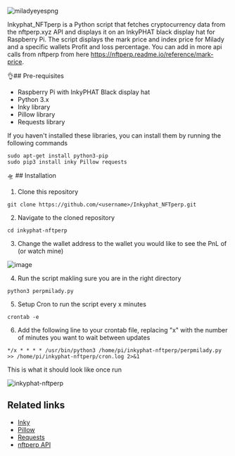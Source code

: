 
![miladyeyespng](https://user-images.githubusercontent.com/132207345/235407693-9b1fa04c-4c45-4d5e-9f5b-19203c51fdcb.png)

Inkyphat_NFTperp is a Python script that fetches cryptocurrency data from the nftperp.xyz API and displays it on an InkyPHAT black display hat for Raspberry Pi. The script displays the mark price and index price for Milady and a specific wallets Profit and loss percentage. You can add in more api calls from nftperp from here https://nftperp.readme.io/reference/mark-price.

👌## Pre-requisites

- Raspberry Pi with InkyPHAT Black display hat
- Python 3.x
- Inky library
- Pillow library
- Requests library

If you haven't installed these libraries, you can install them by running the following commands

```
sudo apt-get install python3-pip
sudo pip3 install inky Pillow requests
```

🛸 ## Installation

1. Clone this repository

```
git clone https://github.com/<username>/Inkyphat_NFTperp.git
```

2. Navigate to the cloned repository

```
cd inkyphat-nftperp
```

3. Change the wallet address to the wallet you would like to see the PnL of (or watch mine)

![image](https://user-images.githubusercontent.com/132207345/235553130-11b43125-7141-4b74-a278-89c0fb0785a7.png)

4. Run the script makling sure you are in the right directory

```
python3 perpmilady.py
```

5. Setup Cron to run the script every x minutes

```
crontab -e
```

6. Add the following line to your crontab file, replacing "x" with the number of minutes you want to wait between updates

```
*/x * * * * /usr/bin/python3 /home/pi/inkyphat-nftperp/perpmilady.py >> /home/pi/inkyphat-nftperp/cron.log 2>&1
```


This is what it should look like once run

![inkyphat-nftperp](https://user-images.githubusercontent.com/132207345/235453339-c0715fca-eee4-4ae8-a766-86c77977cd90.jpg)

## Related links

- [Inky](https://github.com/pimoroni/inky)
- [Pillow](https://github.com/python-pillow/Pillow)
- [Requests](https://github.com/psf/requests)
- [nftperp API](https://nftperp.readme.io/reference/mark-price)
